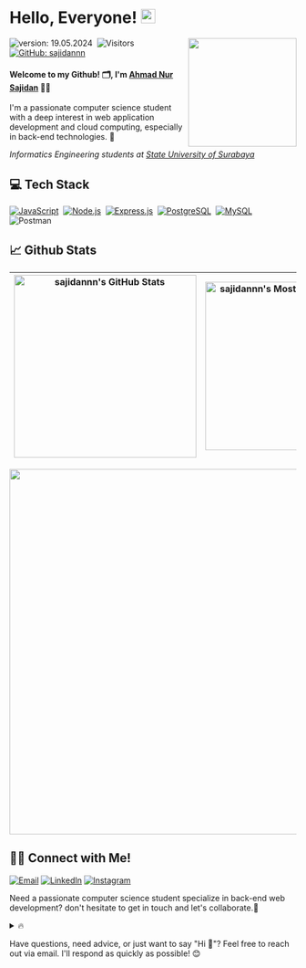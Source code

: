 # Hello, Everyone! [<img src="https://media.giphy.com/media/hvRJCLFzcasrR4ia7z/giphy.gif" width="25px" height="25px">](https://sajidan-portfolio.netlify.app/)

<img align='right' src="https://art.pixilart.com/sr2712ab0b35ecd.gif" width="190">

![version: 19.05.2024](https://img.shields.io/badge/version-19.05.2024-green)&nbsp;
![Visitors](https://komarev.com/ghpvc/?username=sajidannn&style=flat&label=visitors&color=red)&nbsp;
[![GitHub: sajidannn](https://img.shields.io/github/followers/sajidannn?label=follow&style=social&color=green)](https://github.com/sajidannn)&nbsp;

#### Welcome to my Github! 🗂, I'm [Ahmad Nur Sajidan](https://sajidan-portfolio.netlify.app/) 👨‍💻

I'm a passionate computer science student with a deep interest in web application development and cloud computing, especially in back-end technologies. 🚀

<p><em>Informatics Engineering students at <a href="https://www.unesa.ac.id/">State University of Surabaya</a></em></p>

## 💻 Tech Stack

[![JavaScript](https://img.shields.io/badge/JavaScript-%23323330.svg?style=flat&logo=javascript&logoColor=%23F7DF1E)](https://www.javascript.com/)&nbsp;
[![Node.js](https://img.shields.io/badge/Node.js-43853D?style=flat&logo=node.js&logoColor=white)](https://nodejs.org/)&nbsp;
[![Express.js](https://img.shields.io/badge/Express.js-%23404d59.svg?style=flat&logo=express&logoColor=white)](https://expressjs.com/)&nbsp;
[![PostgreSQL](https://img.shields.io/badge/PostgreSQL-%23316192.svg?style=flat&logo=postgresql&logoColor=white)](https://www.postgresql.org/)&nbsp;
[![MySQL](https://img.shields.io/badge/MySQL-00000F?style=flat&logo=mysql&logoColor=white)](https://www.mysql.com/)&nbsp;
![Postman](https://img.shields.io/badge/Postman-FF6C37?style=flat&logo=postman&logoColor=white)&nbsp;

## 📈 Github Stats

| <img align="center" width="320px" src="https://github-readme-stats-eight-theta.vercel.app/api?username=sajidannn&show_icons=true&hide_border=true&theme=tokyonight&include_all_commits=true&count_private=true" alt="sajidannn's GitHub Stats"> | <img align="center" width="295px" src="https://github-readme-stats-eight-theta.vercel.app/api/top-langs/?username=sajidannn&langs_count=8&layout=compact&hide_border=true&theme=tokyonight&count_private=false" alt="sajidannn's Most Used Language"> |
| ----------------------------------------------------------------------------------------------------------------------------------------------------------------------------------------------------------------------------------------------- | ----------------------------------------------------------------------------------------------------------------------------------------------------------------------------------------------------------------------------------------------------- |

<img width="640px" src="https://github-readme-streak-stats.herokuapp.com/?user=sajidannn&hide_border=true&theme=tokyonight">

## 🤝🏻 Connect with Me!

[![Email](https://img.shields.io/badge/Gmail-D14836?style=for-the-badge&logo=gmail&logoColor=white)](mailto:ahmadnursajidan@gmail.com)
[![LinkedIn](https://img.shields.io/badge/LinkedIn-0077B5?style=for-the-badge&logo=linkedin&logoColor=white)](https://www.linkedin.com/in/ahmad-nur-sajidan/)
[![Instagram](https://img.shields.io/badge/Instagram-E4405F?style=for-the-badge&logo=instagram&logoColor=white)](https://www.instagram.com/_sajidannn)

Need a passionate computer science student specialize in back-end web development? don't hesitate to get in touch and let's collaborate.🤝

<details>
  <summary>🔥</summary>
  <img src="https://gifdb.com/images/high/cartoon-character-louise-belcher-coding-is-fun-ctmkcciuc1gyxos2.gif" width="200">
</details>

Have questions, need advice, or just want to say "Hi 👋"? Feel free to reach out via email. I'll respond as quickly as possible! 😊
